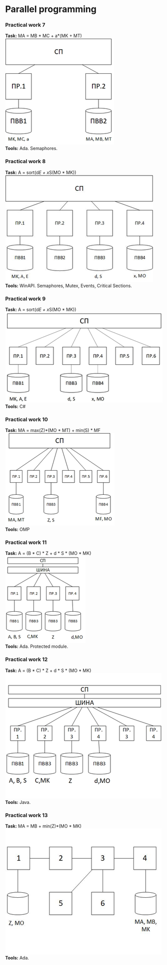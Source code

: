 # Parallel programming  
### Practical work 7
**Task:** MA = MB * MC + a*(MK + MT)  
![lab7](reports/scheme_7_1.jpg)  
**Tools:** Ada. Semaphores.   
### Practical work 8
**Task:** A = sort(d*E + x*S(MO * MK))  
![lab8](reports/scheme_8_1.jpg)  
**Tools:** WinAPI. Semaphores, Mutex, Events, Critical Sections.   
### Practical work 9
**Task:**  A = sort(d*E + x*S(MO * MK))    
![lab9](reports/scheme_9_1.jpg)  
**Tools:** C#  
### Practical work 10
**Task:** MA = max(Z)*(MO * MT) + min(S) * MF  
![lab10](reports/scheme_10_1.jpg)  
**Tools:** OMP   
### Practical work 11
**Task:** A = (B * C) * Z + d * S * (MO * MK)  
![lab11](reports/scheme_11_1.jpg)  
**Tools:** Ada. Protected module. 
### Practical work 12
**Task:**  A = (B * C) * Z + d * S * (MO * MK)  
![lab12](reports/scheme_12_1.jpg)  
**Tools:** Java.  
### Practical work 13  
**Task:** MA = MB + min(Z)*(MO * MK)  
![lab13](reports/scheme_13_1.jpg)  
**Tools:** Ada.   

